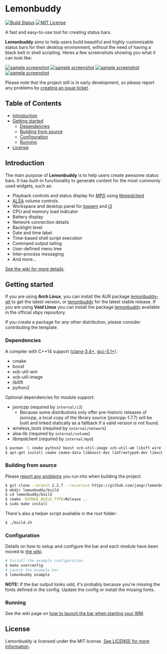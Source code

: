 # Lemonbuddy

[![Build Status](https://travis-ci.org/jaagr/lemonbuddy.svg?branch=master)](https://travis-ci.org/jaagr/lemonbuddy)
[![MIT License](https://img.shields.io/github/license/mashape/apistatus.svg?maxAge=2592000?style=plastic)](https://github.com/jaagr/lemonbuddy/blob/master/LICENSE)

A fast and easy-to-use tool for creating status bars.

**Lemonbuddy** aims to help users build beautiful and highly customizable status bars
for their desktop environment, without the need of having a black belt in shell scripting.
Heres a few screenshots showing you what it can look like:

[![sample screenshot](http://i.imgur.com/xvlw9iHt.png)](http://i.imgur.com/xvlw9iH.png)
[![sample screenshot](http://i.imgur.com/cYQOuRrt.png)](http://i.imgur.com/cYQOuRr.png)
[![sample screenshot](http://i.imgur.com/A6spiZZt.png)](http://i.imgur.com/A6spiZZ.png)
[![sample screenshot](http://i.imgur.com/TY5a5r9t.png)](http://i.imgur.com/TY5a5r9.png)

Please note that the project still is in early development, so please report any
problems by [creating an issue ticket](https://github.com/jaagr/lemonbuddy/issues/new).


## Table of Contents

* [Introduction](#introduction)
* [Getting started](#getting-started)
  * [Dependencies](#dependencies)
  * [Building from source](#building-from-source)
  * [Configuration](#configuration)
  * [Running](#running)
* [License](#license)


## Introduction

The main purpose of **Lemonbuddy** is to help users create awesome status bars.
It has built-in functionality to generate content for the most commonly used widgets, such as:

- Playback controls and status display for [MPD](https://www.musicpd.org/) using [libmpdclient](https://www.musicpd.org/libs/libmpdclient/)
- [ALSA](http://www.alsa-project.org/main/index.php/Main_Page) volume controls
- Workspace and desktop panel for [bspwm](https://github.com/baskerville/bspwm) and [i3](https://github.com/i3/i3)
- CPU and memory load indicator
- Battery display
- Network connection details
- Backlight level
- Date and time label
- Time-based shell script execution
- Command output tailing
- User-defined menu tree
- Inter-process messaging
- And more...

[See the wiki for more details](https://github.com/jaagr/lemonbuddy/wiki).


## Getting started

If you are using **Arch Linux**, you can install the AUR package [lemonbuddy-git](https://aur.archlinux.org/packages/lemonbuddy-git/) to get the latest version, or
[lemonbuddy](https://aur.archlinux.org/packages/lemonbuddy/) for the latest stable release. If you are using **Void Linux**
you can install the package [lemonbuddy](https://github.com/voidlinux/void-packages/blob/master/srcpkgs/lemonbuddy/template) available in the official xbps repository.

If you create a package for any other distribution, please consider contributing the template.


### Dependencies

A compiler with C++14 support ([clang-3.4+](http://llvm.org/releases/download.html), [gcc-5.1+](https://gcc.gnu.org/releases.html)).
- cmake
- boost
- xcb-util-wm
- xcb-util-image
- libXft
- python2

Optional dependencies for module support:

- jsoncpp (required by `internal/i3`)
  - Because some distributions only offer pre-historic releases of jsoncpp,
    a local copy of the library source (jsoncpp-1.7.7) will be built and linked
    statically as a fallback if a valid version is not found.
- wireless_tools (required by `internal/network`)
- alsa-lib (required by `internal/volume`)
- libmpdclient (required by `internal/mpd`)

~~~ sh
$ pacman -S cmake python2 boost xcb-util-image xcb-util-wm libxft wireless_tools alsa-lib libmpdclient
$ apt-get install cmake cmake-data libboost-dev libfreetype6-dev libxcb1-dev libx11-xcb-dev libxcb-util0-dev libxcb-image0-dev libxcb-randr0-dev libxcb-ewmh-dev libxcb-icccm4-dev xcb-proto python-xcbgen i3-wm libiw-dev libasound2-dev libmpdclient-dev
~~~


### Building from source

Please [report any problems](https://github.com/jaagr/lemonbuddy/issues/new) you run into when building the project.

  ~~~ sh
  $ git clone --branch 2.2.7 --recursive https://github.com/jaagr/lemonbuddy
  $ mkdir lemonbuddy/build
  $ cd lemonbuddy/build
  $ cmake -DCMAKE_BUILD_TYPE=Release ..
  $ sudo make install
  ~~~

There's also a helper script available in the root folder:

  ~~~ sh
  $ ./build.sh
  ~~~


### Configuration

Details on how to setup and configure the bar and each module have been moved to [the wiki](https://github.com/jaagr/lemonbuddy/wiki/Configuration).

  ~~~ sh
  # Install the example configuration
  $ make userconfig
  # Launch the example bar
  $ lemonbuddy example
  ~~~

**NOTE:** If the bar output looks odd, it's probably because you're
missing the fonts defined in the config. Update the config or install the
missing fonts.


### Running

See the wiki page on [how to launch the bar when starting your WM](https://github.com/jaagr/lemonbuddy/wiki/Running-the-app).


## License

Lemonbuddy is licensed under the MIT license. [See LICENSE for more information](https://github.com/jaagr/lemonbuddy/blob/master/LICENSE).
